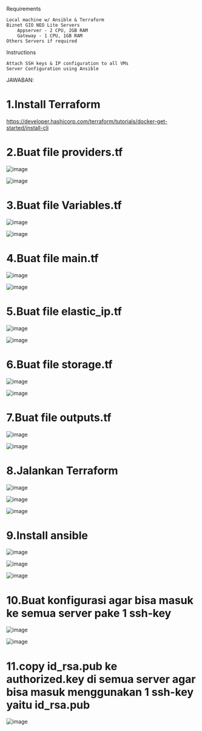 Requirements

    Local machine w/ Ansible & Terraform
    Biznet GIO NEO Lite Servers
        Appserver - 2 CPU, 2GB RAM
        Gateway - 1 CPU, 1GB RAM
    Others Servers if required

Instructions

    Attach SSH keys & IP configuration to all VMs
    Server Configuration using Ansible

JAWABAN:

# 1.Install Terraform

https://developer.hashicorp.com/terraform/tutorials/docker-get-started/install-cli

# 2.Buat file providers.tf

![image](https://github.com/user-attachments/assets/5d163039-1ddd-4150-b7f3-45ea826bdb94)

![image](https://github.com/user-attachments/assets/f9024b3e-e8a0-43ca-bc56-9eddf81e0625)

# 3.Buat file Variables.tf

![image](https://github.com/user-attachments/assets/aa46dcaf-a871-42fd-ac05-5783350abb57)

![image](https://github.com/user-attachments/assets/6a436921-9f3f-4de7-adea-a8f7bf981815)

# 4.Buat file main.tf

![image](https://github.com/user-attachments/assets/69e74553-33b0-4060-bcbd-c58f49216faa)

![image](https://github.com/user-attachments/assets/cfa8de86-04cb-4be3-b702-d057905ab820)

# 5.Buat file elastic_ip.tf

![image](https://github.com/user-attachments/assets/5cc5f406-f237-4bb1-8246-7a583c0ca3ee)

![image](https://github.com/user-attachments/assets/2114f908-0f47-40fc-b2f2-124dee97fa04)

# 6.Buat file storage.tf

![image](https://github.com/user-attachments/assets/1fb2a4b0-0a61-423f-87be-b167a167b72c)

![image](https://github.com/user-attachments/assets/5c35f78d-a379-4f46-a233-7d35213764f1)

# 7.Buat file outputs.tf

![image](https://github.com/user-attachments/assets/853867d6-66f7-492a-8f2c-862380e1fda0)

![image](https://github.com/user-attachments/assets/92d11e7b-0ca9-44ad-ba41-5e0070ec2821)

# 8.Jalankan Terraform

![image](https://github.com/user-attachments/assets/02535209-2514-40ae-bf53-75e5c1113f05)

![image](https://github.com/user-attachments/assets/35b12182-0eac-43fb-bc7e-c9ea9e3a06e8)

![image](https://github.com/user-attachments/assets/5ada3db9-3838-42d1-a426-a9d8f6023dc2)

# 9.Install ansible

![image](https://github.com/user-attachments/assets/c8eb8942-6712-4b1b-a471-d8c31f0c4334)

![image](https://github.com/user-attachments/assets/63447f07-4034-429f-840c-d3ac2c9472ff)

![image](https://github.com/user-attachments/assets/7c8658f0-4700-4d47-a0a2-65cdc9b61a01)

# 10.Buat konfigurasi agar bisa masuk ke semua server pake 1 ssh-key

![image](https://github.com/user-attachments/assets/4f0e2c96-d3d0-4cca-af0b-45b4b9b6cba8)

![image](https://github.com/user-attachments/assets/40cc8b00-05ac-458b-950d-f78040bde527)

# 11.copy id_rsa.pub ke authorized.key di semua server agar bisa masuk menggunakan 1 ssh-key yaitu id_rsa.pub

![image](https://github.com/user-attachments/assets/1c2ee05f-3485-4ff8-8cb3-29a244443cb1)
